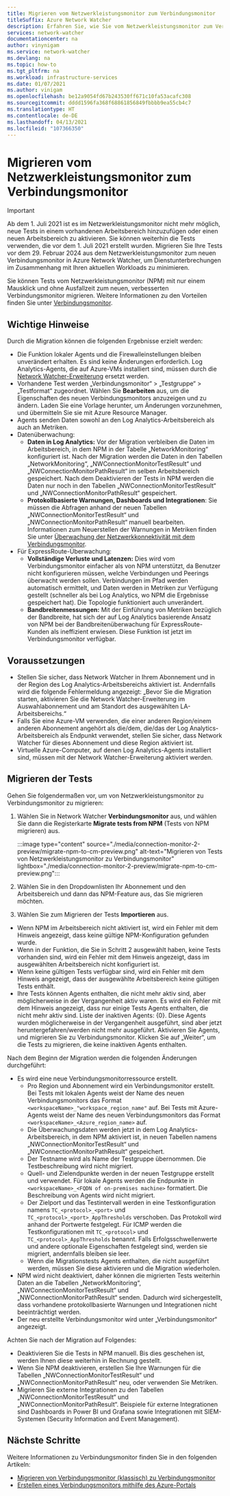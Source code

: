 ```yaml
---
title: Migrieren vom Netzwerkleistungsmonitor zum Verbindungsmonitor
titleSuffix: Azure Network Watcher
description: Erfahren Sie, wie Sie vom Netzwerkleistungsmonitor zum Verbindungsmonitor migrieren.
services: network-watcher
documentationcenter: na
author: vinynigam
ms.service: network-watcher
ms.devlang: na
ms.topic: how-to
ms.tgt_pltfrm: na
ms.workload: infrastructure-services
ms.date: 01/07/2021
ms.author: vinigam
ms.openlocfilehash: be12a9054fd67b243530ff671c10fa53acafc308
ms.sourcegitcommit: dddd1596fa368f68861856849fbbbb9ea55cb4c7
ms.translationtype: HT
ms.contentlocale: de-DE
ms.lasthandoff: 04/13/2021
ms.locfileid: "107366350"
---
```

# <a name="migrate-to-connection-monitor-from-network-performance-monitor"></a>Migrieren vom Netzwerkleistungsmonitor zum Verbindungsmonitor

> [!IMPORTANT]
> Ab dem 1. Juli 2021 ist es im Netzwerkleistungsmonitor nicht mehr möglich, neue Tests in einem vorhandenen Arbeitsbereich hinzuzufügen oder einen neuen Arbeitsbereich zu aktivieren. Sie können weiterhin die Tests verwenden, die vor dem 1. Juli 2021 erstellt wurden. Migrieren Sie Ihre Tests vor dem 29. Februar 2024 aus dem Netzwerkleistungsmonitor zum neuen Verbindungsmonitor in Azure Network Watcher, um Dienstunterbrechungen im Zusammenhang mit Ihren aktuellen Workloads zu minimieren.

Sie können Tests vom Netzwerkleistungsmonitor (NPM) mit nur einem Mausklick und ohne Ausfallzeit zum neuen, verbesserten Verbindungsmonitor migrieren. Weitere Informationen zu den Vorteilen finden Sie unter [Verbindungsmonitor](./connection-monitor-overview.md).


## <a name="key-points-to-note"></a>Wichtige Hinweise

Durch die Migration können die folgenden Ergebnisse erzielt werden:

* Die Funktion lokaler Agents und die Firewalleinstellungen bleiben unverändert erhalten. Es sind keine Änderungen erforderlich. Log Analytics-Agents, die auf Azure-VMs installiert sind, müssen durch die [Network Watcher-Erweiterung](../virtual-machines/extensions/network-watcher-windows.md) ersetzt werden.
* Vorhandene Test werden „Verbindungsmonitor“ > „Testgruppe“ > „Testformat“ zugeordnet. Wählen Sie **Bearbeiten** aus, um die Eigenschaften des neuen Verbindungsmonitors anzuzeigen und zu ändern. Laden Sie eine Vorlage herunter, um Änderungen vorzunehmen, und übermitteln Sie sie mit Azure Resource Manager.
* Agents senden Daten sowohl an den Log Analytics-Arbeitsbereich als auch an Metriken.
* Datenüberwachung:
   * **Daten in Log Analytics:** Vor der Migration verbleiben die Daten im Arbeitsbereich, in dem NPM in der Tabelle „NetworkMonitoring“ konfiguriert ist. Nach der Migration werden die Daten in den Tabellen „NetworkMonitoring“, „NWConnectionMonitorTestResult“ und „NWConnectionMonitorPathResult“ im selben Arbeitsbereich gespeichert. Nach dem Deaktivieren der Tests in NPM werden die Daten nur noch in den Tabellen „NWConnectionMonitorTestResult“ und „NWConnectionMonitorPathResult“ gespeichert.
   * **Protokollbasierte Warnungen, Dashboards und Integrationen**: Sie müssen die Abfragen anhand der neuen Tabellen „NWConnectionMonitorTestResult“ und „NWConnectionMonitorPathResult“ manuell bearbeiten. Informationen zum Neuerstellen der Warnungen in Metriken finden Sie unter [Überwachung der Netzwerkkonnektivität mit dem Verbindungsmonitor](./connection-monitor-overview.md#metrics-in-azure-monitor).
* Für ExpressRoute-Überwachung:
    * **Vollständige Verluste und Latenzen:** Dies wird vom Verbindungsmonitor einfacher als von NPM unterstützt, da Benutzer nicht konfigurieren müssen, welche Verbindungen und Peerings überwacht werden sollen. Verbindungen im Pfad werden automatisch ermittelt, und Daten werden in Metriken zur Verfügung gestellt (schneller als bei Log Analytics, wo NPM die Ergebnisse gespeichert hat). Die Topologie funktioniert auch unverändert.
    * **Bandbreitenmessungen:** Mit der Einführung von Metriken bezüglich der Bandbreite, hat sich der auf Log Analytics basierende Ansatz von NPM bei der Bandbreitenüberwachung für ExpressRoute-Kunden als ineffizient erwiesen. Diese Funktion ist jetzt im Verbindungsmonitor verfügbar.
    
## <a name="prerequisites"></a>Voraussetzungen

* Stellen Sie sicher, dass Network Watcher in Ihrem Abonnement und in der Region des Log Analytics-Arbeitsbereichs aktiviert ist. Andernfalls wird die folgende Fehlermeldung angezeigt: „Bevor Sie die Migration starten, aktivieren Sie die Network Watcher-Erweiterung im Auswahlabonnement und am Standort des ausgewählten LA-Arbeitsbereichs.“
* Falls Sie eine Azure-VM verwenden, die einer anderen Region/einem anderen Abonnement angehört als die/dem, die/das der Log Analytics-Arbeitsbereich als Endpunkt verwendet, stellen Sie sicher, dass Network Watcher für dieses Abonnement und diese Region aktiviert ist.   
* Virtuelle Azure-Computer, auf denen Log Analytics-Agents installiert sind, müssen mit der Network Watcher-Erweiterung aktiviert werden.

## <a name="migrate-the-tests"></a>Migrieren der Tests

Gehen Sie folgendermaßen vor, um von Netzwerkleistungsmonitor zu Verbindungsmonitor zu migrieren:

1. Wählen Sie in Network Watcher **Verbindungsmonitor** aus, und wählen Sie dann die Registerkarte **Migrate tests from NPM** (Tests von NPM migrieren) aus. 

    :::image type="content" source="./media/connection-monitor-2-preview/migrate-npm-to-cm-preview.png" alt-text="Migrieren von Tests von Netzwerkleistungsmonitor zu Verbindungsmonitor" lightbox="./media/connection-monitor-2-preview/migrate-npm-to-cm-preview.png":::
    
1. Wählen Sie in den Dropdownlisten Ihr Abonnement und den Arbeitsbereich und dann das NPM-Feature aus, das Sie migrieren möchten. 
1. Wählen Sie zum Migrieren der Tests **Importieren** aus.
* Wenn NPM im Arbeitsbereich nicht aktiviert ist, wird ein Fehler mit dem Hinweis angezeigt, dass keine gültige NPM-Konfiguration gefunden wurde. 
* Wenn in der Funktion, die Sie in Schritt 2 ausgewählt haben, keine Tests vorhanden sind, wird ein Fehler mit dem Hinweis angezeigt, dass <feature> im ausgewählten Arbeitsbereich nicht konfiguriert ist.
* Wenn keine gültigen Tests verfügbar sind, wird ein Fehler mit dem Hinweis angezeigt, dass der ausgewählte Arbeitsbereich keine gültigen Tests enthält.
* Ihre Tests können Agents enthalten, die nicht mehr aktiv sind, aber möglicherweise in der Vergangenheit aktiv waren. Es wird ein Fehler mit dem Hinweis angezeigt, dass nur einige Tests Agents enthalten, die nicht mehr aktiv sind. Liste der inaktiven Agents: {0}. Diese Agents wurden möglicherweise in der Vergangenheit ausgeführt, sind aber jetzt heruntergefahren/werden nicht mehr ausgeführt. Aktivieren Sie Agents, und migrieren Sie zu Verbindungsmonitor. Klicken Sie auf „Weiter“, um die Tests zu migrieren, die keine inaktiven Agents enthalten.

Nach dem Beginn der Migration werden die folgenden Änderungen durchgeführt: 
* Es wird eine neue Verbindungsmonitorressource erstellt.
   * Pro Region und Abonnement wird ein Verbindungsmonitor erstellt. Bei Tests mit lokalen Agents weist der Name des neuen Verbindungsmonitors das Format `<workspaceName>_"workspace_region_name"` auf. Bei Tests mit Azure-Agents weist der Name des neuen Verbindungsmonitors das Format `<workspaceName>_<Azure_region_name>` auf.
   * Die Überwachungsdaten werden jetzt in dem Log Analytics-Arbeitsbereich, in dem NPM aktiviert ist, in neuen Tabellen namens „NWConnectionMonitorTestResult“ und „NWConnectionMonitorPathResult“ gespeichert. 
   * Der Testname wird als Name der Testgruppe übernommen. Die Testbeschreibung wird nicht migriert.
   * Quell- und Zielendpunkte werden in der neuen Testgruppe erstellt und verwendet. Für lokale Agents werden die Endpunkte in `<workspaceName>_<FQDN of on-premises machine>` formatiert. Die Beschreibung von Agents wird nicht migriert.
   * Der Zielport und das Testintervall werden in eine Testkonfiguration namens `TC_<protocol>_<port>` und `TC_<protocol>_<port>_AppThresholds` verschoben. Das Protokoll wird anhand der Portwerte festgelegt. Für ICMP werden die Testkonfigurationen mit `TC_<protocol>` und `TC_<protocol>_AppThresholds` benannt. Falls Erfolgsschwellenwerte und andere optionale Eigenschaften festgelegt sind, werden sie migriert, andernfalls bleiben sie leer.
   * Wenn die Migrationstests Agents enthalten, die nicht ausgeführt werden, müssen Sie diese aktivieren und die Migration wiederholen.
* NPM wird nicht deaktiviert, daher können die migrierten Tests weiterhin Daten an die Tabellen „NetworkMonitoring“, „NWConnectionMonitorTestResult“ und „NWConnectionMonitorPathResult“ senden. Dadurch wird sichergestellt, dass vorhandene protokollbasierte Warnungen und Integrationen nicht beeinträchtigt werden.
* Der neu erstellte Verbindungsmonitor wird unter „Verbindungsmonitor“ angezeigt.

Achten Sie nach der Migration auf Folgendes:
* Deaktivieren Sie die Tests in NPM manuell. Bis dies geschehen ist, werden Ihnen diese weiterhin in Rechnung gestellt. 
* Wenn Sie NPM deaktivieren, erstellen Sie Ihre Warnungen für die Tabellen „NWConnectionMonitorTestResult“ und „NWConnectionMonitorPathResult“ neu, oder verwenden Sie Metriken. 
* Migrieren Sie externe Integrationen zu den Tabellen „NWConnectionMonitorTestResult“ und „NWConnectionMonitorPathResult“. Beispiele für externe Integrationen sind Dashboards in Power BI und Grafana sowie Integrationen mit SIEM-Systemen (Security Information and Event Management).


## <a name="next-steps"></a>Nächste Schritte

Weitere Informationen zu Verbindungsmonitor finden Sie in den folgenden Artikeln:
* [Migrieren von Verbindungsmonitor (klassisch) zu Verbindungsmonitor](./migrate-to-connection-monitor-from-connection-monitor-classic.md)
* [Erstellen eines Verbindungsmonitors mithilfe des Azure-Portals](./connection-monitor-create-using-portal.md)
